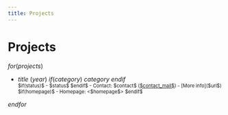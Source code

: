 ```yaml
---
title: Projects
---
```


# Projects


$for(projects)$
-  *$title$* ($year$) $if(category)$ $category$ $endif$
    <div style="font-size:80%">
    $if(status)$ - $status$ $endif$
    - Contact: $contact$ (<a href="mailto:$contact_mail$">$contact_mail$</a>)
    - [More info]($url$)
    $if(homepage)$ - Homepage: <$homepage$> $endif$
    </div>
$endfor$
